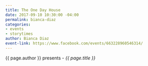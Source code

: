 ```yaml
---
title: The One Day House
date: 2017-09-10 10:30:00 -04:00
permalink: bianca-diaz
categories:
- events
- storytimes
author: Bianca Diaz
event-link: https://www.facebook.com/events/663228960546314/
---
```


{{ page.author }} presents - *{{ page.title }}*
